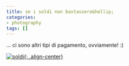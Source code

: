 ```yaml
---
title: se i soldi non bastassero&hellip;
categories:
- photography
tags: []
---
```

... ci sono altri tipi di pagamento, ovviamente! :)  

[![soldi]({{site.url}}/images/soldi.jpg){: .align-center}]({{site.url}}/images/soldi.jpg "soldi" )


